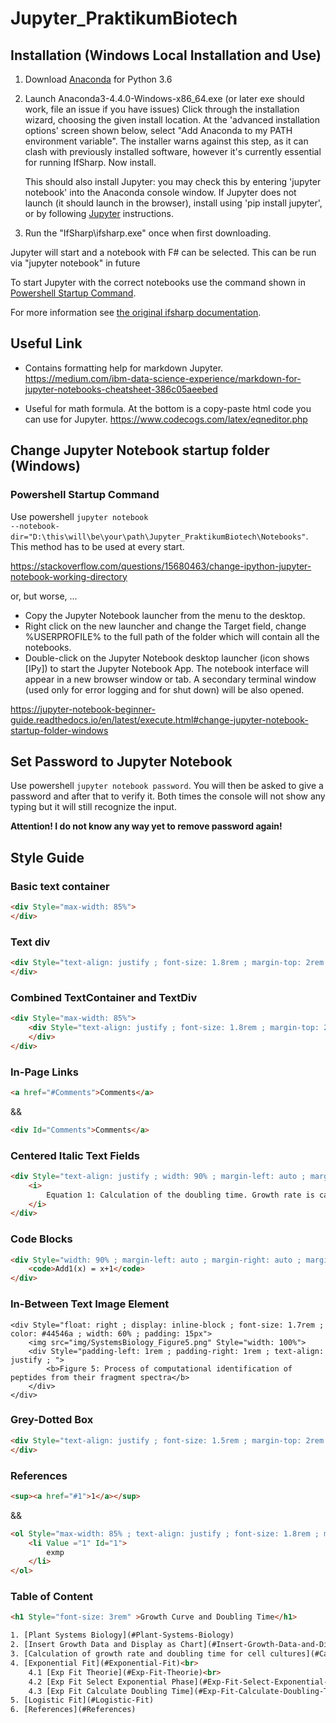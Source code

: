 # Jupyter_PraktikumBiotech

## Installation (Windows Local Installation and Use)

1. Download [Anaconda](https://www.anaconda.com/download/) for Python 3.6

2. Launch Anaconda3-4.4.0-Windows-x86_64.exe (or later exe should work, file an issue if you have issues)
   Click through the installation wizard, choosing the given install location. At the 'advanced installation options' screen shown below, select "Add Anaconda to my PATH environment variable". The installer warns against this step, as it can clash with previously installed software, however it's currently essential for running IfSharp. Now install.

   This should also install Jupyter: you may check this by entering 'jupyter notebook' into the Anaconda console window. If Jupyter does not launch (it should launch in the browser), install using 'pip install jupyter', or by following [Jupyter](http://jupyter.readthedocs.io/en/latest/install.html) instructions.

3. Run the "IfSharp\ifsharp.exe" once when first downloading. 

Jupyter will start and a notebook with F# can be selected. This can be run via "jupyter notebook" in future

To start Jupyter with the correct notebooks use the command shown in [Powershell Startup Command](#Powershell-Startup-Command).

For more information see [the original ifsharp documentation](https://github.com/fsprojects/IfSharp#windows-local-installation-and-use).

## Useful Link

- Contains formatting help for markdown Jupyter. https://medium.com/ibm-data-science-experience/markdown-for-jupyter-notebooks-cheatsheet-386c05aeebed

- Useful for math formula. At the bottom is a copy-paste html code you can use for Jupyter. https://www.codecogs.com/latex/eqneditor.php

## Change Jupyter Notebook startup folder (Windows)

### Powershell Startup Command

Use powershell <code>jupyter notebook --notebook-dir="D:\this\will\be\your\path\Jupyter_PraktikumBiotech\Notebooks"</code>.
This method has to be used at every start.

https://stackoverflow.com/questions/15680463/change-ipython-jupyter-notebook-working-directory

or, but worse, ...

- Copy the Jupyter Notebook launcher from the menu to the desktop.
- Right click on the new launcher and change the Target field, change %USERPROFILE% to the full path of the folder which will contain all the notebooks.
- Double-click on the Jupyter Notebook desktop launcher (icon shows [IPy]) to start the Jupyter Notebook App. The notebook interface will appear in a new browser window or tab. A secondary terminal window (used only for error logging and for shut down) will be also opened.

https://jupyter-notebook-beginner-guide.readthedocs.io/en/latest/execute.html#change-jupyter-notebook-startup-folder-windows

## Set Password to Jupyter Notebook

Use powershell <code>jupyter notebook password</code>.
You will then be asked to give a password and after that to verify it. Both times the console will not show any typing but it will still recognize the input.

<b>Attention! I do not know any way yet to remove password again!</b>

## Style Guide

### Basic text container
```html 
<div Style="max-width: 85%">
</div>
```
### Text div

```html 
<div Style="text-align: justify ; font-size: 1.8rem ; margin-top: 2rem ; line-height: 1.5">
</div>
```

### Combined TextContainer and TextDiv

```html 
<div Style="max-width: 85%">
	<div Style="text-align: justify ; font-size: 1.8rem ; margin-top: 2rem ; line-height: 1.5">
	</div>
</div>
```

### In-Page Links
```html
<a href="#Comments">Comments</a>
```
&&

```html
<div Id="Comments">Comments</a>
```

### Centered Italic Text Fields
```html
<div Style="text-align: justify ; width: 90% ; margin-left: auto ; margin-right: auto ; margin-top: 2rem">
    <i>
        Equation 1: Calculation of the doubling time. Growth rate is calculates as shwon in.
    </i>
</div>
```

### Code Blocks
```html
<div Style="width: 90% ; margin-left: auto ; margin-right: auto ; margin-top: 2rem">
    <code>Add1(x) = x+1</code>
</div>
```

### In-Between Text Image Element

```
<div Style="float: right ; display: inline-block ; font-size: 1.7rem ; color: #44546a ; width: 60% ; padding: 15px">
    <img src="img/SystemsBiology_Figure5.png" Style="width: 100%">
    <div Style="padding-left: 1rem ; padding-right: 1rem ; text-align: justify ; ">
        <b>Figure 5: Process of computational identification of peptides from their fragment spectra</b>
    </div>
</div>    
```

### Grey-Dotted Box

```html
<div Style="text-align: justify ; font-size: 1.5rem ; margin-top: 2rem ; margin-bottom: 2rem ; line-height: 1.3 ; width: 85% ; margin-left: auto ; margin-right: auto ; padding: 10px ; border: 2px dotted #708090 ; color: #708090">
</div>
```

### References

```html
<sup><a href="#1">1</a></sup>
```
&&
```html
<ol Style="max-width: 85% ; text-align: justify ; font-size: 1.8rem ; margin-top: 2rem ; line-height: 1.5">
    <li Value ="1" Id="1">
		exmp
	</li>
</ol>
```

### Table of Content 


```html
<h1 Style="font-size: 3rem" >Growth Curve and Doubling Time</h1>

1. [Plant Systems Biology](#Plant-Systems-Biology)
2. [Insert Growth Data and Display as Chart](#Insert-Growth-Data-and-Display-as-Chart)
3. [Calculation of growth rate and doubling time for cell cultures](#Calculation-of-growth-rate-and-doubling-time-for-cell-cultures)
4. [Exponential Fit](#Exponential-Fit)<br>
    4.1 [Exp Fit Theorie](#Exp-Fit-Theorie)<br>
    4.2 [Exp Fit Select Exponential Phase](#Exp-Fit-Select-Exponential-Phase)<br>
    4.3 [Exp Fit Calculate Doubling Time](#Exp-Fit-Calculate-Doubling-Time)<br>
5. [Logistic Fit](#Logistic-Fit)
6. [References](#References)
```